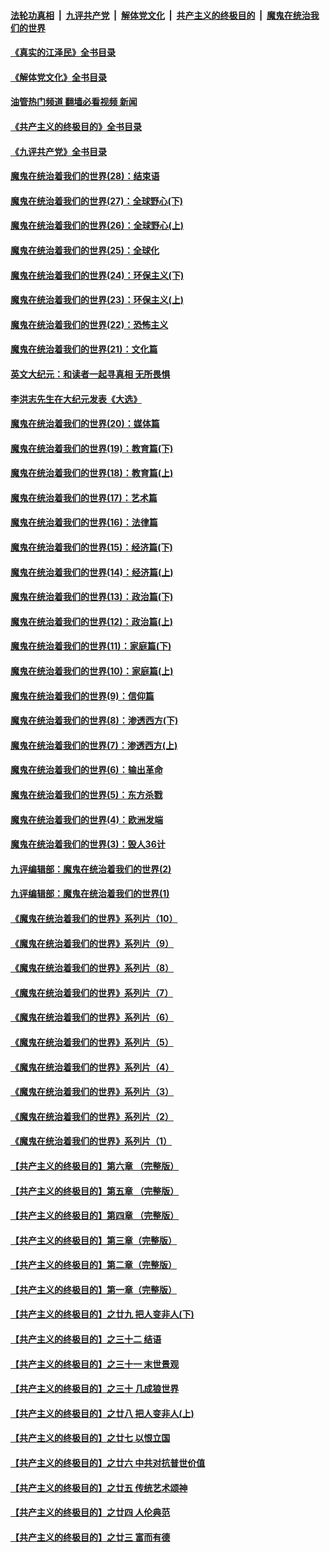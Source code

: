 ####  [法轮功真相](../../../../basic/blob/master/README.md?t=06131931) &nbsp;|&nbsp; [九评共产党](../../../../9ping.md/blob/master/README.md?t=06131931) &nbsp;|&nbsp; [解体党文化](../../../../jtdwh.md/blob/master/README.md?t=06131931)  &nbsp;|&nbsp; [共产主义的终极目的](../../../../gczydzjmd.md/blob/master/README.md?t=06131931) &nbsp;|&nbsp; [魔鬼在统治我们的世界](../../../../mgztzwmdsj.md/blob/master/README.md?t=06131931) 

#### [《真实的江泽民》全书目录](../pages/nsc422/n13721399.md?t=06131931) 

#### [《解体党文化》全书目录](../pages/nsc422/n13721157.md?t=06131931) 

#### [油管热门频道 翻墙必看视频 新闻](http://45.76.130.85:81/youtube.html?06131931)

#### [《共产主义的终极目的》全书目录](../pages/nsc422/n13721048.md?t=06131931) 

#### [《九评共产党》全书目录](../pages/nsc422/n13708085.md?t=06131931) 

#### [魔鬼在统治着我们的世界(28)：结束语](../pages/nsc422/n10936246.md?t=06131931) 

#### [魔鬼在统治着我们的世界(27)：全球野心(下)](../pages/nsc422/n10928319.md?t=06131931) 

#### [魔鬼在统治着我们的世界(26)：全球野心(上)](../pages/nsc422/n10900318.md?t=06131931) 

#### [魔鬼在统治着我们的世界(25)：全球化](../pages/nsc422/n10788205.md?t=06131931) 

#### [魔鬼在统治着我们的世界(24)：环保主义(下)](../pages/nsc422/n10695307.md?t=06131931) 

#### [魔鬼在统治着我们的世界(23)：环保主义(上)](../pages/nsc422/n10688613.md?t=06131931) 

#### [魔鬼在统治着我们的世界(22)：恐怖主义](../pages/nsc422/n10614727.md?t=06131931) 

#### [魔鬼在统治着我们的世界(21)：文化篇](../pages/nsc422/n10597706.md?t=06131931) 

#### [英文大纪元：和读者一起寻真相 无所畏惧](../pages/nsc422/n12542027.md?t=06131931) 

#### [李洪志先生在大纪元发表《大选》](../pages/nsc422/n12534746.md?t=06131931) 

#### [魔鬼在统治着我们的世界(20)：媒体篇](../pages/nsc422/n10586579.md?t=06131931) 

#### [魔鬼在统治着我们的世界(19)：教育篇(下)](../pages/nsc422/n10564808.md?t=06131931) 

#### [魔鬼在统治着我们的世界(18)：教育篇(上)](../pages/nsc422/n10526970.md?t=06131931) 

#### [魔鬼在统治着我们的世界(17)：艺术篇](../pages/nsc422/n10499093.md?t=06131931) 

#### [魔鬼在统治着我们的世界(16)：法律篇](../pages/nsc422/n10485969.md?t=06131931) 

#### [魔鬼在统治着我们的世界(15)：经济篇(下)](../pages/nsc422/n10469975.md?t=06131931) 

#### [魔鬼在统治着我们的世界(14)：经济篇(上)](../pages/nsc422/n10457370.md?t=06131931) 

#### [魔鬼在统治着我们的世界(13)：政治篇(下)](../pages/nsc422/n10448270.md?t=06131931) 

#### [魔鬼在统治着我们的世界(12)：政治篇(上)](../pages/nsc422/n10444576.md?t=06131931) 

#### [魔鬼在统治着我们的世界(11)：家庭篇(下)](../pages/nsc422/n10440961.md?t=06131931) 

#### [魔鬼在统治着我们的世界(10)：家庭篇(上)](../pages/nsc422/n10435448.md?t=06131931) 

#### [魔鬼在统治着我们的世界(9)：信仰篇](../pages/nsc422/n10432159.md?t=06131931) 

#### [魔鬼在统治着我们的世界(8)：渗透西方(下)](../pages/nsc422/n10429603.md?t=06131931) 

#### [魔鬼在统治着我们的世界(7)：渗透西方(上)](../pages/nsc422/n10426013.md?t=06131931) 

#### [魔鬼在统治着我们的世界(6)：输出革命](../pages/nsc422/n10421536.md?t=06131931) 

#### [魔鬼在统治着我们的世界(5)：东方杀戮](../pages/nsc422/n10417707.md?t=06131931) 

#### [魔鬼在统治着我们的世界(4)：欧洲发端](../pages/nsc422/n10414890.md?t=06131931) 

#### [魔鬼在统治着我们的世界(3)：毁人36计](../pages/nsc422/n10411583.md?t=06131931) 

#### [九评编辑部：魔鬼在统治着我们的世界(2)](../pages/nsc422/n10410036.md?t=06131931) 

#### [九评编辑部：魔鬼在统治着我们的世界(1)](../pages/nsc422/n10406825.md?t=06131931) 

#### [《魔鬼在统治着我们的世界》系列片（10）](../pages/nsc422/n12292670.md?t=06131931) 

#### [《魔鬼在统治着我们的世界》系列片（9）](../pages/nsc422/n12290859.md?t=06131931) 

#### [《魔鬼在统治着我们的世界》系列片（8）](../pages/nsc422/n12287445.md?t=06131931) 

#### [《魔鬼在统治着我们的世界》系列片（7）](../pages/nsc422/n12283425.md?t=06131931) 

#### [《魔鬼在统治着我们的世界》系列片（6）](../pages/nsc422/n12282314.md?t=06131931) 

#### [《魔鬼在统治着我们的世界》系列片（5）](../pages/nsc422/n12281419.md?t=06131931) 

#### [《魔鬼在统治着我们的世界》系列片（4）](../pages/nsc422/n12274024.md?t=06131931) 

#### [《魔鬼在统治着我们的世界》系列片（3）](../pages/nsc422/n12271322.md?t=06131931) 

#### [《魔鬼在统治着我们的世界》系列片（2）](../pages/nsc422/n12269049.md?t=06131931) 

#### [《魔鬼在统治着我们的世界》系列片（1）](../pages/nsc422/n12267575.md?t=06131931) 

#### [【共产主义的终极目的】第六章 （完整版）](../pages/nsc422/n11428913.md?t=06131931) 

#### [【共产主义的终极目的】第五章 （完整版）](../pages/nsc422/n11428912.md?t=06131931) 

#### [【共产主义的终极目的】第四章 （完整版）](../pages/nsc422/n11428907.md?t=06131931) 

#### [【共产主义的终极目的】第三章（完整版）](../pages/nsc422/n11428848.md?t=06131931) 

#### [【共产主义的终极目的】第二章（完整版）](../pages/nsc422/n11428831.md?t=06131931) 

#### [【共产主义的终极目的】第一章（完整版）](../pages/nsc422/n11417651.md?t=06131931) 

#### [【共产主义的终极目的】之廿九 把人变非人(下)](../pages/nsc422/n11344140.md?t=06131931) 

#### [【共产主义的终极目的】之三十二 结语](../pages/nsc422/n11360535.md?t=06131931) 

#### [【共产主义的终极目的】之三十一 末世景观](../pages/nsc422/n11351129.md?t=06131931) 

#### [【共产主义的终极目的】之三十 几成狼世界](../pages/nsc422/n11348280.md?t=06131931) 

#### [【共产主义的终极目的】之廿八 把人变非人(上)](../pages/nsc422/n11340492.md?t=06131931) 

#### [【共产主义的终极目的】之廿七 以恨立国](../pages/nsc422/n11336944.md?t=06131931) 

#### [【共产主义的终极目的】之廿六 中共对抗普世价值](../pages/nsc422/n11324785.md?t=06131931) 

#### [【共产主义的终极目的】之廿五 传统艺术颂神](../pages/nsc422/n11296396.md?t=06131931) 

#### [【共产主义的终极目的】之廿四 人伦典范](../pages/nsc422/n11296397.md?t=06131931) 

#### [【共产主义的终极目的】之廿三 富而有德](../pages/nsc422/n11283598.md?t=06131931) 

<img src='http://gfw-breaker.win/goodnews/indexes/nsc422.md' width='0px' height='0px'/>
